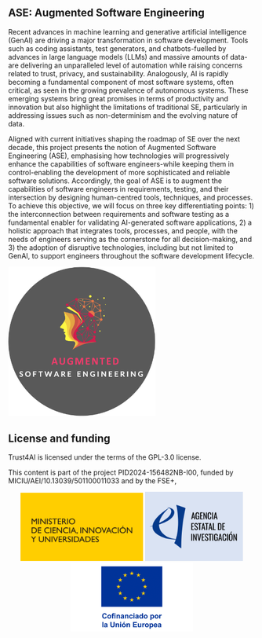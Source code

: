 ## ASE: Augmented Software Engineering

Recent advances in machine learning and generative artificial intelligence (GenAI) are driving a major transformation in software development. Tools such as coding assistants, test generators, and chatbots-fuelled by advances in large language models (LLMs) and massive amounts of data-are delivering an unparalleled level of automation while raising concerns related to trust, privacy, and sustainability. Analogously, AI is rapidly becoming a fundamental component of most software systems, often critical, as seen in the growing prevalence of autonomous systems. These emerging systems bring great promises in terms of productivity and innovation but also highlight the limitations of traditional SE, particularly in addressing issues such as non-determinism and the evolving nature of data.

Aligned with current initiatives shaping the roadmap of SE over the next decade, this project presents the notion of Augmented Software Engineering (ASE), emphasising how technologies will progressively enhance the capabilities of software engineers-while keeping them in control-enabling the development of more sophisticated and reliable software solutions. Accordingly, the goal of ASE is to augment the capabilities of software engineers in requirements, testing, and their intersection by designing human-centred tools, techniques, and processes. To achieve this objective, we will focus on three key differentiating points: 1) the interconnection between requirements and software testing as a fundamental enabler for validating AI-generated software applications, 2) a holistic approach that integrates tools, processes, and people, with the needs of engineers serving as the cornerstone for all decision-making, and 3) the adoption of disruptive technologies, including but not limited to GenAI, to support engineers throughout the software development lifecycle. 


<img src="https://github.com/isa-group/aseproject/blob/main/sticker/ASE_sticker_dark.png" width="300">



## License and funding

Trust4AI is licensed under the terms of the GPL-3.0 license.

This content is part of the project PID2024-156482NB-I00, funded by MICIU/AEI/10.13039/501100011033 and by the FSE+,

<p align="center">
<img src="https://github.com/isa-group/aseproject/blob/main/funding_logos/logo_ministerio_ciencia.svg" width="250">
  <img src="https://github.com/isa-group/aseproject/blob/main/funding_logos/logo_aei.svg" width="200">
<img src="https://github.com/isa-group/aseproject/blob/main/funding_logos/EU_funding_logo.png" width="250">
</p>


